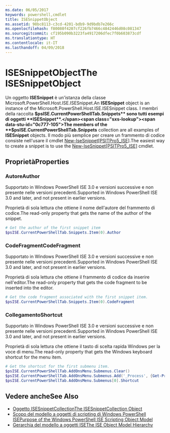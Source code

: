 ```yaml
---
ms.date: 06/05/2017
keywords: powershell,cmdlet
title: ISESnippetObject
ms.assetid: 98bc8113-c3cd-4201-bdb9-9d9bdb7e266c
ms.openlocfilehash: f80080f4207cf226fb7466c4842446d08c081347
ms.sourcegitcommit: cf195b090b3223fa4917206dfec7f0b603873cdf
ms.translationtype: HT
ms.contentlocale: it-IT
ms.lasthandoff: 04/09/2018
---
```

# <a name="the-isesnippetobject"></a><span data-ttu-id="0c777-103">ISESnippetObject</span><span class="sxs-lookup"><span data-stu-id="0c777-103">The ISESnippetObject</span></span>

<span data-ttu-id="0c777-104">Un oggetto **ISESnippet** è un'istanza della classe Microsoft.PowerShell.Host.ISE.ISESnippet.</span><span class="sxs-lookup"><span data-stu-id="0c777-104">An **ISESnippet** object is an instance of the Microsoft.PowerShell.Host.ISE.ISESnippet class.</span></span> <span data-ttu-id="0c777-105">I membri della raccolta **$psISE.CurrentPowerShellTab.Snippets** sono tutti esempi di oggetti **ISESnippet**.</span><span class="sxs-lookup"><span data-stu-id="0c777-105">The members of the **$psISE.CurrentPowerShellTab.Snippets** collection are all examples of **ISESnippet** objects.</span></span> <span data-ttu-id="0c777-106">Il modo più semplice per creare un frammento di codice consiste nell'usare il cmdlet [New-IseSnippet&#91;PSITPro5_ISE&#93;](https://technet.microsoft.com/library/0a6339a3-2683-4a8e-8929-90ad9a95c3e0).</span><span class="sxs-lookup"><span data-stu-id="0c777-106">The easiest way to create a snippet is to use the [New-IseSnippet&#91;PSITPro5_ISE&#93;](https://technet.microsoft.com/library/0a6339a3-2683-4a8e-8929-90ad9a95c3e0) cmdlet.</span></span>

## <a name="properties"></a><span data-ttu-id="0c777-107">Proprietà</span><span class="sxs-lookup"><span data-stu-id="0c777-107">Properties</span></span>

### <a name="author"></a><span data-ttu-id="0c777-108">Autore</span><span class="sxs-lookup"><span data-stu-id="0c777-108">Author</span></span>

<span data-ttu-id="0c777-109">Supportato in Windows PowerShell ISE 3.0 e versioni successive e non presente nelle versioni precedenti.</span><span class="sxs-lookup"><span data-stu-id="0c777-109">Supported in Windows PowerShell ISE 3.0 and later, and not present in earlier versions.</span></span>

<span data-ttu-id="0c777-110">Proprietà di sola lettura che ottiene il nome dell'autore del frammento di codice.</span><span class="sxs-lookup"><span data-stu-id="0c777-110">The read-only property that gets the name of the author of the snippet.</span></span>

```powershell
# Get the author of the first snippet item
$psISE.CurrentPowerShellTab.Snippets.Item(0).Author
```

### <a name="codefragment"></a><span data-ttu-id="0c777-111">CodeFragment</span><span class="sxs-lookup"><span data-stu-id="0c777-111">CodeFragment</span></span>

<span data-ttu-id="0c777-112">Supportato in Windows PowerShell ISE 3.0 e versioni successive e non presente nelle versioni precedenti.</span><span class="sxs-lookup"><span data-stu-id="0c777-112">Supported in Windows PowerShell ISE 3.0 and later, and not present in earlier versions.</span></span>

<span data-ttu-id="0c777-113">Proprietà di sola lettura che ottiene il frammento di codice da inserire nell'editor.</span><span class="sxs-lookup"><span data-stu-id="0c777-113">The read-only property that gets the code fragment to be inserted into the editor.</span></span>

```powershell
# Get the code fragment associated with the first snippet item.
$psISE.CurrentPowerShellTab.Snippets.Item(0).CodeFragment
```

### <a name="shortcut"></a><span data-ttu-id="0c777-114">Collegamento</span><span class="sxs-lookup"><span data-stu-id="0c777-114">Shortcut</span></span>

<span data-ttu-id="0c777-115">Supportato in Windows PowerShell ISE 3.0 e versioni successive e non presente nelle versioni precedenti.</span><span class="sxs-lookup"><span data-stu-id="0c777-115">Supported in Windows PowerShell ISE 3.0 and later, and not present in earlier versions.</span></span>

<span data-ttu-id="0c777-116">Proprietà di sola lettura che ottiene il tasto di scelta rapida Windows per la voce di menu.</span><span class="sxs-lookup"><span data-stu-id="0c777-116">The read-only property that gets the Windows keyboard shortcut for the menu item.</span></span>

```powershell
# Get the shortcut for the first submenu item.
$psISE.CurrentPowerShellTab.AddOnsMenu.Submenus.Clear()
$psISE.CurrentPowerShellTab.AddOnsMenu.Submenus.Add('_Process', {Get-Process}, 'Alt+P')
$psISE.CurrentPowerShellTab.AddOnsMenu.Submenus[0].Shortcut
```

## <a name="see-also"></a><span data-ttu-id="0c777-117">Vedere anche</span><span class="sxs-lookup"><span data-stu-id="0c777-117">See Also</span></span>

- [<span data-ttu-id="0c777-118">Oggetto ISESnippetCollection</span><span class="sxs-lookup"><span data-stu-id="0c777-118">The ISESnippetCollection Object</span></span>](The-ISESnippetCollection-Object.md)
- [<span data-ttu-id="0c777-119">Scopo del modello a oggetti di scripting di Windows PowerShell ISE</span><span class="sxs-lookup"><span data-stu-id="0c777-119">Purpose of the Windows PowerShell ISE Scripting Object Model</span></span>](purpose-of-the-windows-powershell-ise-scripting-object-model.md)
- [<span data-ttu-id="0c777-120">Gerarchia del modello a oggetti ISE</span><span class="sxs-lookup"><span data-stu-id="0c777-120">The ISE Object Model Hierarchy</span></span>](The-ISE-Object-Model-Hierarchy.md)